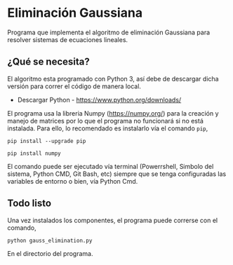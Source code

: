 # Eliminación Gaussiana
Programa que implementa el algoritmo de eliminación Gaussiana para resolver sistemas de ecuaciones lineales.

## ¿Qué se necesita? 
El algoritmo esta programado con Python 3, así debe de descargar dicha versión para correr el código de manera local.

- Descargar Python - https://www.python.org/downloads/

El programa usa la libreria Numpy (https://numpy.org/) para la creación y manejo de matrices por lo que el programa no funcionará si no está instalada.
Para ello, lo recomendado es instalarlo vía el comando `pip`,

`pip install --upgrade pip`

`pip install numpy`

El comando puede ser ejecutado vía terminal (Powerrshell, Simbolo del sistema, Python CMD, Git Bash, etc) siempre que se tenga configuradas las variables de entorno o bien, 
vía Python Cmd. 

## Todo listo 
Una vez instalados los componentes, el programa puede correrse con el comando, 

`python gauss_elimination.py`

En el directorio del programa.
